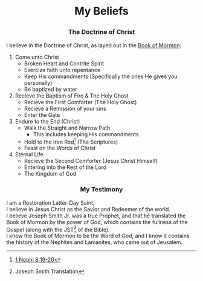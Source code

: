 <h1><p align="center">My Beliefs</p></h1>

<h3><p align="center">The Doctrine of Christ</p></h3>

I believe in the Doctrine of Christ, as layed out in the [Book of Mormon](https://www.churchofjesuschrist.org/study/scriptures/bofm):

1. Come unto Christ
   - Broken Heart and Contrite Spirit
   - Exercize faith unto repentance
   - Keep His commandments (Specifically the ones He gives you personally)
   - Be baptized by water
2. Recieve the Baptism of Fire & The Holy Ghost
   - Recieve the First Comforter (The Holy Ghost)
   - Recieve a Remission of your sins
   - Enter the Gate
3. Endure to the End (Christ)
   - Walk the Straight and Narrow Path
      - This includes keeping His commandments
   - Hold to the Iron Rod[^1] (The Scriptures)
   - Feast on the Words of Christ
4. Eternal Life
   - Recieve the Second Comforter (Jesus Christ Himself)
   - Entering into the Rest of the Lord
   - The Kingdom of God

 <h3><p align="center">My Testimony</p></h3>

I am a Restoration Latter-Day Saint,
<br>
I believe in Jesus Christ as the Savior and Redeemer of the world.
<br>
I believe Joseph Smith Jr. was a true Prophet, and that he translated the Book of Mormon by the power of God, which contains the fullness of the Gospel (along with the JST[^2] of the Bible).
<br>
I know the Book of Mormon to be the Word of God, and I know it contains the history of the Nephites and Lamanites, who came out of Jeusalem.
<br>

<!-- Footnotes -->

[^1]: [1 Nephi 8:19-20](https://www.churchofjesuschrist.org/study/scriptures/bofm/1-ne/8?id=p19-p20#p19)
[^2]: Joseph Smith Translation
[^3]: [Jacob 2:24](https://www.churchofjesuschrist.org/study/scriptures/bofm/jacob/2?id=p24#p24)
[^4]: The 1835 Edition of the Doctrine and Covenants contains a Section on monogamous marriage, and declares polygamy a crime.<br>Section CI (101), pg. 187, [Doctrine & Covenants, 1835 Edition](http://cjccf.org/wp-content/uploads/2020/12/DaC_1835.pdf)
[^5]: [The Loss of the Priesthood in the Early LDS Church](https://youtu.be/KNNIKsVNRL4), by Dustin Grady
[^6]: Some of the ordinances may have been influenced by the ones talked about by Joseph Smith.
